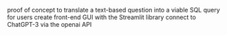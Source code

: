 proof of concept to translate a text-based question into a viable SQL query for users
create front-end GUI with the Streamlit library
connect to ChatGPT-3 via the openai API
